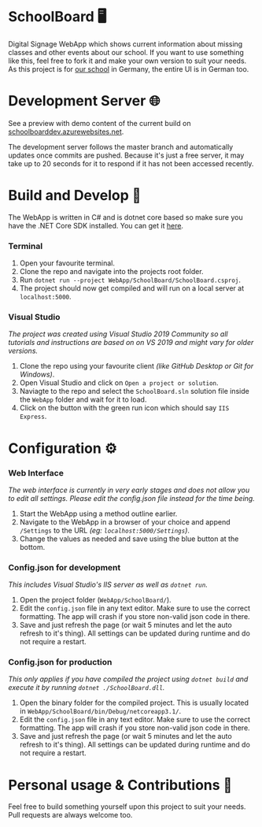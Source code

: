 # SchoolBoard 🖥️
Digital Signage WebApp which shows current information about missing classes and other events about our school.
If you want to use something like this, feel free to fork it and make your own version to suit your needs.
As this project is for [our school](https://www.pelizaeus.de/) in Germany, the entire UI is in German too.

# Development Server 🌐
See a preview with demo content of the current build on [schoolboarddev.azurewebsites.net](https://schoolboarddev.azurewebsites.net).

The development server follows the master branch and automatically updates once commits are pushed. Because it's just a free server, it may take up to 20 seconds for it to respond if it has not been accessed recently.

# Build and Develop 🧪

The WebApp is written in C# and is dotnet core based so make sure you have the .NET Core SDK installed. You can get it [here](https://dotnet.microsoft.com/download).

### Terminal

1.  Open your favourite terminal.
2.  Clone the repo and navigate into the projects root folder.
2.  Run `dotnet run --project WebApp/SchoolBoard/SchoolBoard.csproj`.
3.  The project should now get compiled and will run on a local server at `localhost:5000`.

### Visual Studio
*The project was created using Visual Studio 2019 Community so all tutorials and instructions are based on on VS 2019 and might vary for older versions.*

1. Clone the repo using your favourite client *(like GitHub Desktop or Git for Windows)*.
2. Open Visual Studio and click on `Open a project or solution`.
3. Naviagte to the repo and select the `SchoolBoard.sln` solution file inside the `WebApp` folder and wait for it to load.
4. Click on the button with the green run icon which should say `IIS Express`.

# Configuration ⚙

### Web Interface
*The web interface is currently in very early stages and does not allow you to edit all settings. Please edit the config.json file instead for the time being.*

1.  Start the WebApp using a method outline earlier.
2.  Navigate to the WebApp in a browser of your choice and append `/Settings` to the URL *(eg: `localhost:5000/Settings`)*.
3.  Change the values as needed and save using the blue button at the bottom.

### Config.json for development
*This includes Visual Studio's IIS server as well as `dotnet run`.*

1.  Open the project folder (`WebApp/SchoolBoard/`).
2.  Edit the `config.json` file in any text editor.
    Make sure to use the correct formatting. The app will crash if you store non-valid json code in there.
3.  Save and just refresh the page (or wait 5 minutes and let the auto refresh to it's thing). All settings can be updated during runtime and do not require a restart.

### Config.json for production
*This only applies if you have compiled the project using `dotnet build` and execute it by running `dotnet ./SchoolBoard.dll`.*

1.  Open the binary folder for the compiled project. This is usually located in `WebApp/SchoolBoard/bin/Debug/netcoreapp3.1/`.
2.  Edit the `config.json` file in any text editor.
    Make sure to use the correct formatting. The app will crash if you store non-valid json code in there.
3.  Save and just refresh the page (or wait 5 minutes and let the auto refresh to it's thing). All settings can be updated during runtime and do not require a restart.

# Personal usage & Contributions 🧩

Feel free to build something yourself upon this project to suit your needs.
Pull requests are always welcome too.
